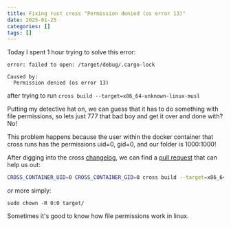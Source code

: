 ```yaml
---
title: Fixing rust cross "Permission denied (os error 13)" 
date: 2025-01-25
categories: []
tags: []
---
```


Today I spent 1 hour trying to solve this error:
```cargo
error: failed to open: /target/debug/.cargo-lock

Caused by:
  Permission denied (os error 13)
``` 
after trying to run ```cross build --target=x86_64-unknown-linux-musl```


Putting my detective hat on, we can guess that it has to do something with file permissions, so lets just 777 that bad boy and get it over and done with? No!

This problem happens because the user within the docker container that cross runs has the permissions uid=0, gid=0, and our folder is 1000:1000!

After digging into the cross [changelog](https://github.com/cross-rs/cross/blob/main/CHANGELOG.md), we can find a [pull request](https://github.com/cross-rs/cross/pull/543) that can help us out:

```bash
CROSS_CONTAINER_UID=0 CROSS_CONTAINER_GID=0 cross build --target=x86_64-unknown-linux-musl
```

or more simply:

```
sudo chown -R 0:0 target/
```

Sometimes it's good to know how file permissions work in linux. 